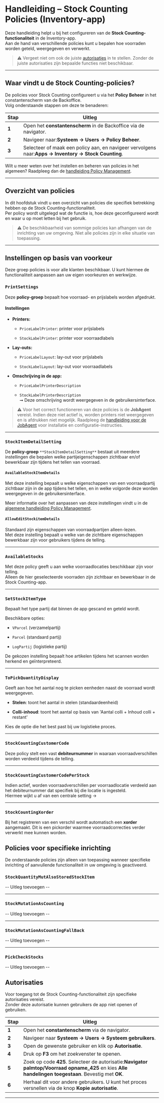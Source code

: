 # Handleiding – Stock Counting Policies (Inventory-app)

Deze handleiding helpt u bij het configureren van de **Stock Counting-functionaliteit** in de Inventory-app.  
Aan de hand van verschillende policies kunt u bepalen hoe voorraden worden geteld, weergegeven en verwerkt.

> ⚠️ Vergeet niet om ook de juiste [autorisaties](#autorisaties) in te stellen. Zonder de juiste autorisaties zijn bepaalde functies niet beschikbaar.

---

## Waar vindt u de Stock Counting-policies?

De policies voor Stock Counting configureert u via het **Policy Beheer** in het constantenscherm van de Backoffice.  
Volg onderstaande stappen om deze te benaderen:

| Stap  | Uitleg                                                                                               |
| ----- | ---------------------------------------------------------------------------------------------------- |
| **1** | Open het **constantenscherm** in de Backoffice via de navigator.                                     |
| **2** | Navigeer naar:**Systeem → Users → Policy Beheer**.                                                   |
| **3** | Selecteer of maak een policy aan, en navigeer vervolgens naar:**Apps → Inventory → Stock Counting**. |

Wilt u meer weten over het instellen en beheren van policies in het algemeen? Raadpleeg dan de [handleiding Policy Management](https://github.com/florisoft/User.Manuals/blob/main/BASIS/Policy%20Management/Handleiding%20Policy%20Management%20NL.md).

---

## Overzicht van policies

In dit hoofdstuk vindt u een overzicht van policies die specifiek betrekking hebben op de Stock Counting-functionaliteit.  
Per policy wordt uitgelegd wat de functie is, hoe deze geconfigureerd wordt en waar u op moet letten bij het gebruik.

> ⚠️ De beschikbaarheid van sommige policies kan afhangen van de inrichting van uw omgeving. Niet alle policies zijn in elke situatie van toepassing.

---
## Instellingen op basis van voorkeur

Deze groep policies is voor alle klanten beschikbaar. U kunt hiermee de functionaliteit aanpassen aan uw eigen voorkeuren en werkwijze.
### `PrintSettings`

Deze **policy-groep** bepaalt hoe voorraad- en prijslabels worden afgedrukt.

#### Instellingen

- **Printers:**
    
    - `PriceLabelPrinter`: printer voor prijslabels
        
    - `StockLabelPrinter`: printer voor voorraadlabels
        
- **Lay-outs:**
    
    - `PriceLabelLayout`: lay-out voor prijslabels
        
    - `StockLabelLayout`: lay-out voor voorraadlabels
        
- **Omschrijving in de app:**
    
    - `PriceLabelPrinterDescription`
        
    - `StockLabelPrinterDescription`  
        ➞ Deze omschrijving wordt weergegeven in de gebruikersinterface.
        

> ⚠️ Voor het correct functioneren van deze policies is de **JobAgent** vereist. Indien deze niet actief is, worden printers niet weergegeven en is afdrukken niet mogelijk. Raadpleeg de [handleiding voor de JobAgent](https://github.com/florisoft/User.Manuals/tree/main/CLOUD%20APPLICATIONS/Windows%20Job-Agent%20application) voor installatie en configuratie-instructies.

----

### `StockItemDetailSetting`

De **policy-groep** `**StockItemDetailSetting**` bestaat uit meerdere instellingen die bepalen welke partijeigenschappen zichtbaar en/of bewerkbaar zijn tijdens het tellen van voorraad.

#### `AvailableStockItemDetails`

Met deze instelling bepaalt u welke eigenschappen van een voorraadpartij zichtbaar zijn in de app tijdens het tellen, en in welke volgorde deze worden weergegeven in de gebruikersinterface.

Meer informatie over het aanpassen van deze instellingen vindt u in de [algemene handleiding Policy Management](https://github.com/florisoft/User.Manuals/tree/main/BASIS/Policy%20Management).
#### `AllowEditStockitemDetails`

Standaard zijn eigenschappen van voorraadpartijen alleen-lezen.  
Met deze instelling bepaalt u welke van de zichtbare eigenschappen bewerkbaar zijn voor gebruikers tijdens de telling.

----

### `AvailableStocks`

Met deze policy geeft u aan welke voorraadlocaties beschikbaar zijn voor telling.  
Alleen de hier geselecteerde voorraden zijn zichtbaar en bewerkbaar in de Stock Counting-app.

---

### `SetStockItemType`

Bepaalt het type partij dat binnen de app gescand en geteld wordt.

Beschikbare opties:

- `VParcel` (verzamelpartij)
    
- `Parcel` (standaard partij)
    
- `LogPartij` (logistieke partij)
    

De gekozen instelling bepaalt hoe artikelen tijdens het scannen worden herkend en geïnterpreteerd.

---

### `ToPickQuantityDisplay`

Geeft aan hoe het aantal nog te picken eenheden naast de voorraad wordt weergegeven.

- **Stelen**: toont het aantal in stelen (standaardeenheid)
    
- **Colli-inhoud**: toont het aantal op basis van 'Aantal colli + Inhoud colli + restant'
    

Kies de optie die het best past bij uw logistieke proces.

---

### `StockCountingCustomerCode`

Deze policy stelt een vast **debiteurnummer** in waaraan voorraadverschillen worden verdeeld tijdens de telling.

---

### `StockCountingCustomerCodePerStock`

Indien actief, worden voorraadverschillen per voorraadlocatie verdeeld aan het debiteurnummer dat specifiek bij die locatie is ingesteld.  
Hiermee wijkt u af van een centrale setting ->

---

### `StockCountingXorder`

Bij het registreren van een verschil wordt automatisch een **xorder** aangemaakt. Dit is een pickorder waarmee voorraadcorrecties verder verwerkt mee kunnen worden.


## Policies voor specifieke inrichting

De onderstaande policies zijn alleen van toepassing wanneer specifieke inrichting of aanvullende functionaliteit in uw omgeving is geactiveerd.

### `StockQuantityMutAlsoStoredStockItem`

-- Uitleg toevoegen -- 

---

### `StockMutationAsCounting`

-- Uitleg toevoegen -- 

---

### `StockMutationAsCountingFallBack`

-- Uitleg toevoegen -- 

---

### `PickCheckStocks`

-- Uitleg toevoegen -- 

## Autorisaties

Voor toegang tot de Stock Counting-functionaliteit zijn specifieke autorisaties vereist.  
Zonder deze autorisatie kunnen gebruikers de app niet openen of gebruiken.

| Stap  | Uitleg                                                                                                                                                 |
| ----- | ------------------------------------------------------------------------------------------------------------------------------------------------------ |
| **1** | Open het **constantenscherm** via de navigator.                                                                                                        |
| **2** | Navigeer naar **Systeem → Users → Systeem gebruikers**.                                                                                                |
| **3** | Open de gewenste gebruiker en klik op **Autorisatie**.                                                                                                 |
| **4** | Druk op **F3** om het zoekvenster te openen.                                                                                                           |
| **5** | Zoek op code **425**. Selecteer de autorisatie:**Navigator palmtop/Voorraad opname_425** en kies **Alle handelingen toegestaan**. Bevestig met **OK**. |
| **6** | Herhaal dit voor andere gebruikers. U kunt het proces versnellen via de knop **Kopie autorisatie**.                                                    |

---

